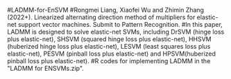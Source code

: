 #LADMM-for-EnSVM
#Rongmei Liang, Xiaofei Wu and Zhimin Zhang (2022+). Linearized alternating direction method of multipliers for elastic-net support vector machines. Submit to Pattern Recognition.
#In this paper, LADMM is designed to solve elastic-net SVMs, including DrSVM (hinge loss plus elastic-net), SHSVM (squared hinge loss plus elastic-net), HHSVM (huberized hinge loss plus elastic-net), LESVM (least squares loss plus elastic-net), PESVM (pinball loss plus elastic-net) and HPSVM(huberized pinball loss plus elastic-net).
#R codes for implementing LADMM in the "LADMM for ENSVMs.zip".
